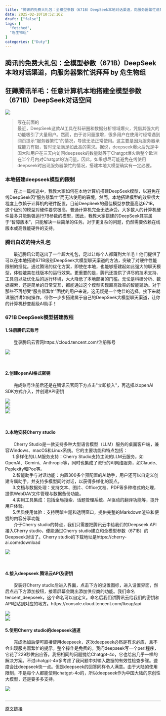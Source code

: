 ```yaml
---
title: "腾讯的免费大礼包：全模型参数（671B）DeepSeek本地对话渠道，向服务器繁忙说拜拜"
date: 2025-02-10T10:52:16Z
draft: ["false"]
tags: [
  "fetched",
  "危生物组"
]
categories: ["Duty"]
---
```

腾讯的免费大礼包：全模型参数（671B）DeepSeek本地对话渠道，向服务器繁忙说拜拜 by 危生物组
------
<div><section><h1><span><span leaf="">狂薅腾讯羊毛：任意计算机本地搭建全模型参数（671B）DeepSeek对话空间</span></span></h1><section nodeleaf=""><img data-backh="170" data-backw="578" data-imgfileid="100002213" data-s="300,640" data-src="https://mmbiz.qpic.cn/sz_mmbiz_png/V6qOSNufyVSBO8UOaKDM4uWDx7g32mcOEsXsDqUzpUNa79ibFTDdVlweg1CHJaSAiaDds65fB9jajESVTribIXemA/640?wx_fmt=png&amp;from=appmsg" data-type="png" type="block" src="https://mmbiz.qpic.cn/sz_mmbiz_png/V6qOSNufyVSBO8UOaKDM4uWDx7g32mcOEsXsDqUzpUNa79ibFTDdVlweg1CHJaSAiaDds65fB9jajESVTribIXemA/640?wx_fmt=png&amp;from=appmsg"></section><blockquote><p><span leaf="">写在前面的</span><br><span leaf="">最近，DeepSeek这款AI工具在科研圈和数据分析领域爆火，凭借其强大的功能吸引了大量用户。然而，由于访问量激增，很多用户在使用时经常遇到网页提示“服务器繁忙”的情况，导致无法正常使用。这主要是因为服务器承载能力有限，暂时无法满足如此高的需求。据说，deepseek爆火后光是中国大陆用户在三天内访问deepseek的数量就等于Chatgpt爆火后整个欧洲在半个月内对Chatgpt的访问量。因此，如果想尽可能避免在线使用deepseek时出现服务器繁忙的情况，搭建本地大模型确实有一定必要。</span></p></blockquote><h3><span><span leaf="">本地搭建deepseek模型的限制</span></span></h3><p><span leaf="">       在上一篇推送中，我教大家如何在本地计算机搭建DeepSeek模型，以避免在线DeepSeek因“服务器繁忙”而无法使用的窘境。然而，本地搭建模型的效果很大程度上依赖于计算机的硬件配置。目前DeepSeek的最佳模型参数量高达671B，这个级别的模型对硬件要求极高，普通计算机完全无法承受。大多数人的计算机硬件最多只能勉强运行7B参数的模型，因此，我教大家搭建的DeepSeek其实属于“智障版本”，只能解决一些简单的任务。对于更复杂的问题，仍然需要依赖在线版本或高性能硬件的支持。</span></p><h3><span><span leaf="">腾讯白送的特大礼包</span></span></h3><p><span leaf="">       最近腾讯公司送出了一个超大礼包，足以让每个人都薅到大羊毛！他们提供了可以在本地搭建671B级别DeepSeek大模型聊天渠道的方法，突破了对硬件性能限制的担忧。通过腾讯的优化方案，即使在本地，也能够搭建起如此强大的聊天模型，体验媲美在线版本的运行效果。更重要的是，腾讯还提供了详尽的技术支持、工具包以及优化后的运行环境，大大降低了本地部署的门槛。无论是科研分析、数据探索，还是简单的日常交互，都能通过这个模型实现超高效率的智能辅助。对于那些不再想受“服务器繁忙”困扰的用户来说，这无疑是一个绝佳的选择。接下来就详细讲讲如何操作，带你一步步搭建属于自己的DeepSeek大模型聊天渠道，让你的计算机秒变超级AI助手！</span></p><h3><span><span leaf="">671B DeepSeek模型搭建教程</span></span></h3><h4><span><span leaf="">1.注册腾讯云账号</span></span></h4><p><span leaf="">       登录腾讯云官网https://cloud.tencent.com/注册账号</span></p><section nodeleaf=""><img data-backh="207" data-backw="578" data-imgfileid="100002214" data-s="300,640" data-src="https://mmbiz.qpic.cn/sz_mmbiz_jpg/V6qOSNufyVSBO8UOaKDM4uWDx7g32mcOdibibztU5kfNGJFjnRVr8ibltIVb7NYOuFk6ydpFOAqcia0F4QUAJJu95Q/640?wx_fmt=jpeg&amp;from=appmsg" data-type="jpeg" type="block" src="https://mmbiz.qpic.cn/sz_mmbiz_jpg/V6qOSNufyVSBO8UOaKDM4uWDx7g32mcOdibibztU5kfNGJFjnRVr8ibltIVb7NYOuFk6ydpFOAqcia0F4QUAJJu95Q/640?wx_fmt=jpeg&amp;from=appmsg"></section><p><span leaf=""><br></span></p><h4><span><span leaf="">2.创建openAI格式密钥</span></span></h4><p><span leaf="">       完成账号注册后还是在腾讯云官网下方点击"立即接入"，再选择以openAI SDK方式介入，并创建API密钥</span></p><section nodeleaf=""><img data-backh="286" data-backw="578" data-imgfileid="100002215" data-s="300,640" data-src="https://mmbiz.qpic.cn/sz_mmbiz_jpg/V6qOSNufyVSBO8UOaKDM4uWDx7g32mcOYuIuob5zdchxJRkEgX2mzuWJiceOTddyDnXELGdqC5yTBBd03W8Z8xg/640?wx_fmt=jpeg&amp;from=appmsg" data-type="jpeg" type="block" src="https://mmbiz.qpic.cn/sz_mmbiz_jpg/V6qOSNufyVSBO8UOaKDM4uWDx7g32mcOYuIuob5zdchxJRkEgX2mzuWJiceOTddyDnXELGdqC5yTBBd03W8Z8xg/640?wx_fmt=jpeg&amp;from=appmsg"></section><section nodeleaf=""><img data-backh="229" data-backw="578" data-imgfileid="100002216" data-s="300,640" data-src="https://mmbiz.qpic.cn/sz_mmbiz_jpg/V6qOSNufyVSBO8UOaKDM4uWDx7g32mcObsLvaf8JZ1TweJRC80Cj1PHq73PR1XEU9SyTOvsk5XaTVABL5R18gQ/640?wx_fmt=jpeg&amp;from=appmsg" data-type="jpeg" type="block" src="https://mmbiz.qpic.cn/sz_mmbiz_jpg/V6qOSNufyVSBO8UOaKDM4uWDx7g32mcObsLvaf8JZ1TweJRC80Cj1PHq73PR1XEU9SyTOvsk5XaTVABL5R18gQ/640?wx_fmt=jpeg&amp;from=appmsg"></section><section nodeleaf=""><img data-backh="130" data-backw="578" data-imgfileid="100002217" data-s="300,640" data-src="https://mmbiz.qpic.cn/sz_mmbiz_jpg/V6qOSNufyVSBO8UOaKDM4uWDx7g32mcObiapAeOltEJIdt4QtDqToJUibnP9ekhOGELGgic6ia4zibeObR2P1xglhLQ/640?wx_fmt=jpeg&amp;from=appmsg" data-type="jpeg" type="block" src="https://mmbiz.qpic.cn/sz_mmbiz_jpg/V6qOSNufyVSBO8UOaKDM4uWDx7g32mcObiapAeOltEJIdt4QtDqToJUibnP9ekhOGELGgic6ia4zibeObR2P1xglhLQ/640?wx_fmt=jpeg&amp;from=appmsg"></section><p><span leaf=""><br></span></p><h4><span><span leaf="">3.本地安装Cherry studio</span></span></h4><p><span leaf="">       Cherry Studio是一款支持多种大型语言模型（LLM）服务的桌面客户端，兼容Windows、macOS和Linux系统。它的主要功能和特点包括：</span><br><span leaf="">      1.多样化的LLM服务支持：Cherry Studio支持主流的LLM云服务，如OpenAI、Gemini、Anthropic等，同时也集成了流行的AI网络服务，如Claude、Peplexity和Poe等。</span><br><span leaf="">      2.智能助手与对话功能：内置300多个预配置的AI助手，用户还可以自定义创建专属助手，并支持多模型同时对话，以获得多样化的观点。</span><br><span leaf="">      3.文档与数据处理：支持文本、图片、Office文档、PDF等多种格式的处理，提供WebDAV文件管理与数据备份功能。</span><br><span leaf="">      4.实用工具集成：包括全局搜索、话题管理系统、AI驱动的翻译功能等，提升用户体验。</span><br><span leaf="">      5.优质使用体验：支持明暗主题和透明窗口，提供完整的Markdown渲染和便捷的内容分享功能</span><br><span leaf="">       介于Cherry studio的特点，我们只需要把腾讯云中给我们的Deepseek API接入Cherry studio，便能通过Cherry studio建立和全模型参数（671B）的Deepseek对话了。Cherry studio的下载地址是https://cherry-ai.com/download</span></p><section nodeleaf=""><img data-backh="209" data-backw="578" data-imgfileid="100002218" data-s="300,640" data-src="https://mmbiz.qpic.cn/sz_mmbiz_jpg/V6qOSNufyVSBO8UOaKDM4uWDx7g32mcO0eSjJrRxJkjBtibSCWokLLPia8hXW6ycZY1LVrTDIgkU1EGxmfvYpITw/640?wx_fmt=jpeg&amp;from=appmsg" data-type="jpeg" type="block" src="https://mmbiz.qpic.cn/sz_mmbiz_jpg/V6qOSNufyVSBO8UOaKDM4uWDx7g32mcO0eSjJrRxJkjBtibSCWokLLPia8hXW6ycZY1LVrTDIgkU1EGxmfvYpITw/640?wx_fmt=jpeg&amp;from=appmsg"></section><p><span leaf=""><br></span></p><h4><span><span leaf="">4.接入deepseek 腾讯云API及密钥</span></span></h4><p><span leaf="">       安装好Cherry studio后进入界面，点击下方的设置图标，进入设置界面，然后点击下方添加按钮，接着屏幕会跳出添加供应商的功能。我们命名tencent_deepseek，这个命名可以自定义。命名后我们讲腾讯云给我们的密钥和API粘贴到对应的地方。https://console.cloud.tencent.com/lkeap/api</span></p><section nodeleaf=""><img data-backh="361" data-backw="578" data-imgfileid="100002219" data-s="300,640" data-src="https://mmbiz.qpic.cn/sz_mmbiz_jpg/V6qOSNufyVSBO8UOaKDM4uWDx7g32mcO395YRMnCUUZnh4AAFunmvAWwDUTliaHSrXCUlK2r07kY4aGdebI149A/640?wx_fmt=jpeg&amp;from=appmsg" data-type="jpeg" type="block" src="https://mmbiz.qpic.cn/sz_mmbiz_jpg/V6qOSNufyVSBO8UOaKDM4uWDx7g32mcO395YRMnCUUZnh4AAFunmvAWwDUTliaHSrXCUlK2r07kY4aGdebI149A/640?wx_fmt=jpeg&amp;from=appmsg"></section><section nodeleaf=""><img data-backh="314" data-backw="578" data-imgfileid="100002220" data-s="300,640" data-src="https://mmbiz.qpic.cn/sz_mmbiz_jpg/V6qOSNufyVSBO8UOaKDM4uWDx7g32mcO3u4r7z6icaWbZhicmHPibFV6ZFViaZGtmuOXibpwglNB54w3bX9WRxeic1iaw/640?wx_fmt=jpeg&amp;from=appmsg" data-type="jpeg" type="block" src="https://mmbiz.qpic.cn/sz_mmbiz_jpg/V6qOSNufyVSBO8UOaKDM4uWDx7g32mcO3u4r7z6icaWbZhicmHPibFV6ZFViaZGtmuOXibpwglNB54w3bX9WRxeic1iaw/640?wx_fmt=jpeg&amp;from=appmsg"></section><h4><span><span leaf="">5.使用Cherry studio的deepseek通道</span></span></h4><p><span leaf="">       完成添加后便可直接使用deepseek，这次deepseek必然是有求必应，且不会出现服务器繁忙的提示。整个操作是免费的。我问deepseek写一个perl程序，它花了229秒做出应答。我把相同的问题抛给Chatgpt-4o，它也给出几乎一样的解决方案。不过chatgpt-4o多考虑了我问题中对输入数据的有效性检查步骤。速度会比deepseek快一点。但是deepseek的回答同样令人满意。由于大陆的使用限制，不是每个人都能使用chatgpt-4o的，所以deepseek作为中国大陆的原创性大模型，还是要多多支持。</span></p></section><section nodeleaf=""><img data-backh="315" data-backw="578" data-imgfileid="100002221" data-s="300,640" data-src="https://mmbiz.qpic.cn/sz_mmbiz_jpg/V6qOSNufyVSBO8UOaKDM4uWDx7g32mcOVweuqr9H6LC9jvDFXcnKhtOEuIQgAn59vANnThGAw65PibI5GP27Hhg/640?wx_fmt=jpeg&amp;from=appmsg" data-type="jpeg" type="block" src="https://mmbiz.qpic.cn/sz_mmbiz_jpg/V6qOSNufyVSBO8UOaKDM4uWDx7g32mcOVweuqr9H6LC9jvDFXcnKhtOEuIQgAn59vANnThGAw65PibI5GP27Hhg/640?wx_fmt=jpeg&amp;from=appmsg"></section><section><span leaf=""><br></span></section><p><mp-style-type data-value="3"></mp-style-type></p></div>  
<hr>
<a href="https://mp.weixin.qq.com/s/eXVar4XDtOS8PLRBKaZcsg",target="_blank" rel="noopener noreferrer">原文链接</a>
